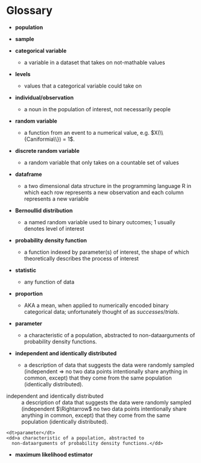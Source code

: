# Glossary



* **population**
* **sample**
* **categorical variable**
    - a variable in a dataset that takes on not-mathable values
* **levels**
    - values that a categorical variable could take on
* **individual/observation**
    - a noun in the population of interest, not necessarily people
* **random variable**
    - a function from an event to a numerical value, e.g. $X(\\{Caniformia\\}) = 1$.
* **discrete random variable**
    - a random variable that only takes on a countable set of values
* **dataframe**
    - a two dimensional data structure in the programming language R
      in which each row represents a new observation and each column
      represents a new variable
* **Bernoullid distribution**
    - a named random variable used to binary outcomes; $1$ usually
      denotes level of interest

* **probability density function**
    - a function indexed by parameter(s) of interest, the shape of
      which theoretically describes the process of interest

* **statistic**
    - any function of data

* **proportion**
    - AKA a mean, when applied to numerically encoded binary
      categorical data; unfortunately thought of as $successes /
      trials$.

* **parameter**
    - a characteristic of a population, abstracted to
      non-dataarguments of probability density functions.

* **independent and identically distributed**
    - a description of data that suggests the data were randomly
      sampled (independent $\Rightarrow$ no two data points
      intentionally share anything in common, except) that they come
      from the same population (identically distributed).

<dl>
    <dt>independent and identically distributed</dt>
    <dd>a description of data that suggests the data were randomly
      sampled (independent $\Rightarrow$ no two data points
      intentionally share anything in common, except) that they come
      from the same population (identically distributed).</dd>

    <dt>parameter</dt>
    <dd>a characteristic of a population, abstracted to
      non-dataarguments of probability density functions.</dd>
</dl>

* **maximum likelihood estimator**
